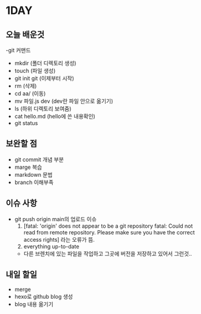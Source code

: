 
# 1DAY

## 오늘 배운것
-git 커맨드
  - mkdir (폴더 디렉토리 생성)
  - touch (파일 생성)
  - git init git (이제부터 시작)
  - rm (삭제)
  - cd aa/ (이동)
  - mv 파일.js dev (dev란 파일 안으로 옮기기)
  - ls (하위 디렉토리 보여줌)
  - cat hello.md (hello에 쓴 내용확인)
  - git status




## 보완할 점
- git commit 개념 부분
- marge 복습
- markdown 문법
- branch 이해부족




## 이슈 사항
- git push origin main의 업로드 이슈
  1. [fatal: 'origin' does not appear to be a git repository
fatal: Could not read from remote repository.
Please make sure you have the correct access rights] 라는 오류가 뜸.
  1. everything up-to-date
    - 다른 브렌치에 있는 파일을 작업하고 그곳에 버전을 저장하고 있어서 그런것..



## 내일 할일
- merge
- hexo로 github blog 생성
- blog 내용 옮기기

